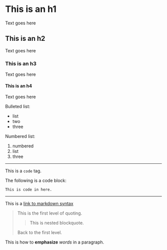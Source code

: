 # This is an h1
Text goes here

## This is an h2
Text goes here

### This is an h3
Text goes here

#### This is an h4
Text goes here

Bulleted list:
* list
* two
* three

Numbered list:

1. numbered
2. list
3. three
- - -
This is a `code` tag.

The following is a code block:

    This is code in here.

***

This is a [link to markdown syntax](http://daringfireball.net/projects/markdown/syntax#precode)

> This is the first level of quoting.
>
> > This is nested blockquote.
>
> Back to the first level.

This is how to **emphasize** *words* in a paragraph.


